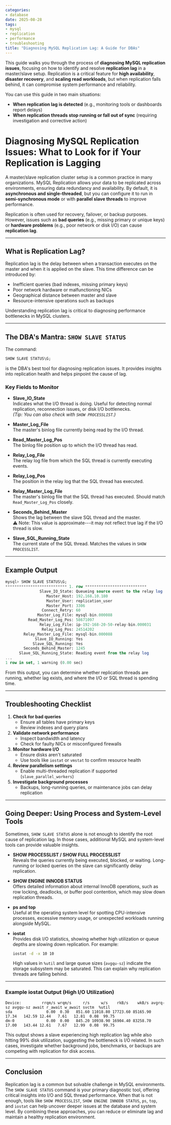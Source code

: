 ```yaml
---
categories:
- database
date: 2025-08-28
tags:
- mysql
- replication
- performance
- troubleshooting
title: "Diagnosing MySQL Replication Lag: A Guide for DBAs"
---
```


This guide walks you through the process of **diagnosing MySQL
replication issues**, focusing on how to identify and resolve
**replication lag** in a master/slave setup. Replication is a critical
feature for **high availability**, **disaster recovery**, and **scaling
read workloads**, but when replication falls behind, it can compromise
system performance and reliability.

You can use this guide in two main situations:

-   **When replication lag is detected** (e.g., monitoring tools or
    dashboards report delays)
-   **When replication threads stop running or fall out of sync**
    (requiring investigation and corrective action)

# Diagnosing MySQL Replication Issues: What to Look for if Your Replication is Lagging

A master/slave replication cluster setup is a common practice in many
organizations. MySQL Replication allows your data to be replicated
across environments, ensuring data redundancy and availability. By
default, it is **asynchronous and single-threaded**, but you can
configure it to run in **semi-synchronous mode** or with **parallel
slave threads** to improve performance.

Replication is often used for recovery, failover, or backup purposes.
However, issues such as **bad queries** (e.g., missing primary or unique
keys) or **hardware problems** (e.g., poor network or disk I/O) can
cause **replication lag**.

------------------------------------------------------------------------

## What is Replication Lag?

Replication lag is the delay between when a transaction executes on the
master and when it is applied on the slave. This time difference can be
introduced by:

-   Inefficient queries (bad indexes, missing primary keys)
-   Poor network hardware or malfunctioning NICs
-   Geographical distance between master and slave
-   Resource-intensive operations such as backups

Understanding replication lag is critical to diagnosing performance
bottlenecks in MySQL clusters.

------------------------------------------------------------------------

## The DBA's Mantra: `SHOW SLAVE STATUS`

The command:

``` sql
SHOW SLAVE STATUS\G;
```

is the DBA's best tool for diagnosing replication issues. It provides
insights into replication health and helps pinpoint the cause of lag.

### Key Fields to Monitor

-   **Slave_IO_State**\
    Indicates what the I/O thread is doing. Useful for detecting normal
    replication, reconnection issues, or disk I/O bottlenecks.\
    *(Tip: You can also check with `SHOW PROCESSLIST`.)*

-   **Master_Log_File**\
    The master's binlog file currently being read by the I/O thread.

-   **Read_Master_Log_Pos**\
    The binlog file position up to which the I/O thread has read.

-   **Relay_Log_File**\
    The relay log file from which the SQL thread is currently executing
    events.

-   **Relay_Log_Pos**\
    The position in the relay log that the SQL thread has executed.

-   **Relay_Master_Log_File**\
    The master's binlog file that the SQL thread has executed. Should
    match `Read_Master_Log_Pos` closely.

-   **Seconds_Behind_Master**\
    Shows the lag between the slave SQL thread and the master.\
    ⚠️ Note: This value is approximate---it may not reflect true lag if
    the I/O thread is slow.

-   **Slave_SQL_Running_State**\
    The current state of the SQL thread. Matches the values in
    `SHOW PROCESSLIST`.

------------------------------------------------------------------------

## Example Output

``` sql
mysql> SHOW SLAVE STATUS\G;
*************************** 1. row ***************************
               Slave_IO_State: Queueing source event to the relay log
                  Master_Host: 192.168.10.180
                  Master_User: replication_user
                  Master_Port: 3306
                Connect_Retry: 60
              Master_Log_File: mysql-bin.000088
          Read_Master_Log_Pos: 58671097
               Relay_Log_File: ip-192-168-20-50-relay-bin.000031
                Relay_Log_Pos: 24514202
        Relay_Master_Log_File: mysql-bin.000088
             Slave_IO_Running: Yes
            Slave_SQL_Running: Yes
        Seconds_Behind_Master: 1245
      Slave_SQL_Running_State: Reading event from the relay log
...
1 row in set, 1 warning (0.00 sec)
```

From this output, you can determine whether replication threads are
running, whether lag exists, and where the I/O or SQL thread is spending
time.

------------------------------------------------------------------------

## Troubleshooting Checklist

1.  **Check for bad queries**
    -   Ensure all tables have primary keys
    -   Review indexes and query plans
2.  **Validate network performance**
    -   Inspect bandwidth and latency
    -   Check for faulty NICs or misconfigured firewalls
3.  **Monitor hardware I/O**
    -   Ensure disks aren't saturated
    -   Use tools like `iostat` or `vmstat` to confirm resource health
4.  **Review parallelism settings**
    -   Enable multi-threaded replication if supported
        (`slave_parallel_workers`)
5.  **Investigate background processes**
    -   Backups, long-running queries, or maintenance jobs can delay
        replication

------------------------------------------------------------------------

## Going Deeper: Using Process and System-Level Tools

Sometimes, `SHOW SLAVE STATUS` alone is not enough to identify the root
cause of replication lag. In those cases, additional MySQL and
system-level tools can provide valuable insights.

-   **SHOW PROCESSLIST / SHOW FULL PROCESSLIST**\
    Reveals the queries currently being executed, blocked, or waiting.
    Long-running or locked queries on the slave can significantly delay
    replication.

-   **SHOW ENGINE INNODB STATUS**\
    Offers detailed information about internal InnoDB operations, such
    as row locking, deadlocks, or buffer pool contention, which may slow
    down replication threads.

-   **ps and top**\
    Useful at the operating system level for spotting CPU-intensive
    processes, excessive memory usage, or unexpected workloads running
    alongside MySQL.

-   **iostat**\
    Provides disk I/O statistics, showing whether high utilization or
    queue depths are slowing down replication. For example:

    ``` bash
    iostat -d -x 10 10
    ```

    High values in `%util` and large queue sizes (`avgqu-sz`) indicate
    the storage subsystem may be saturated. This can explain why
    replication threads are falling behind.

------------------------------------------------------------------------

### Example iostat Output (High I/O Utilization)

    Device:         rrqm/s wrqm/s     r/s     w/s    rkB/s    wkB/s avgrq-sz avgqu-sz await r_await w_await svctm  %util
    sda               0.00  0.30   851.60 11018.80 17723.60 85165.90    17.34   142.59 12.44   7.61   12.81  0.08  99.75
    dm-0              0.00  0.00   845.20 10938.90 16904.40 83258.70    17.00   143.44 12.61   7.67   12.99  0.08  99.75

This output shows a slave experiencing high replication lag while also
hitting 99% disk utilization, suggesting the bottleneck is I/O related.
In such cases, investigate whether background jobs, benchmarks, or
backups are competing with replication for disk access.

------------------------------------------------------------------------

## Conclusion

Replication lag is a common but solvable challenge in MySQL
environments. The `SHOW SLAVE STATUS` command is your primary diagnostic
tool, offering critical insights into I/O and SQL thread performance.
When that is not enough, tools like `SHOW PROCESSLIST`,
`SHOW ENGINE INNODB STATUS`, `ps`, `top`, and `iostat` can help uncover
deeper issues at the database and system level. By combining these
approaches, you can reduce or eliminate lag and maintain a healthy
replication environment.
